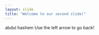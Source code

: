 ```yaml
---
layout: slide
title: "Welcome to our second slide!"
---
```

abdul hashem
Use the left arrow to go back!
